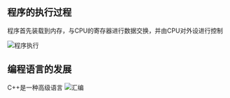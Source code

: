 ## 程序的执行过程
程序首先装载到内存，与CPU的寄存器进行数据交换，并由CPU对外设进行控制

![程序执行](https://i.loli.net/2021/03/13/oONfvjJuyESl4F5.png)

## 编程语言的发展

C++是一种高级语言
![汇编](https://i.loli.net/2021/03/13/LCXkcyIrzOquBHw.png)